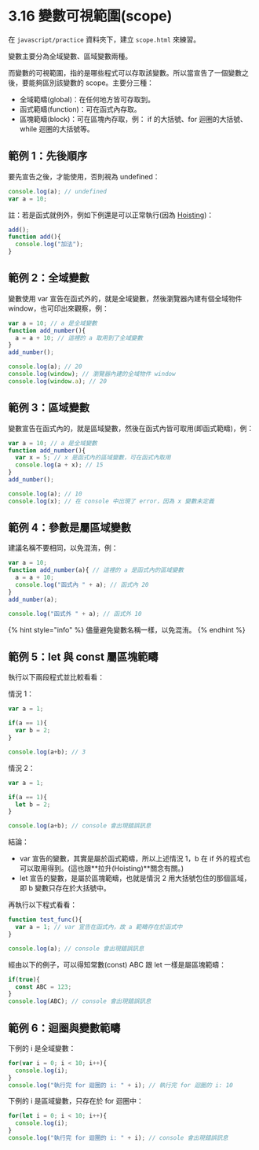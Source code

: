 # 3.16 變數可視範圍(scope)

在 `javascript/practice` 資料夾下，建立 `scope.html` 來練習。

變數主要分為全域變數、區域變數兩種。

而變數的可視範圍，指的是哪些程式可以存取該變數。所以當宣告了一個變數之後，要能夠區別該變數的 scope。主要分三種：

* 全域範疇(global)：在任何地方皆可存取到。
* 函式範疇(function)：可在函式內存取。
* 區塊範疇(block)：可在區塊內存取，例： if 的大括號、for 迴圈的大括號、while 迴圈的大括號等。

## 範例 1：先後順序

要先宣告之後，才能使用，否則視為 undefined：

```javascript
console.log(a); // undefined
var a = 10;
```



註：若是函式就例外，例如下例還是可以正常執行(因為 [Hoisting](https://www.w3schools.com/js/js\_hoisting.asp))：

```javascript
add();
function add(){
  console.log("加法");
}
```



## 範例 2：全域變數

變數使用 var 宣告在函式外的，就是全域變數，然後瀏覽器內建有個全域物件 window，也可印出來觀察，例：

```javascript
var a = 10; // a 是全域變數
function add_number(){
  a = a + 10; // 這裡的 a 取用到了全域變數
}
add_number();

console.log(a); // 20
console.log(window); // 瀏覽器內建的全域物件 window
console.log(window.a); // 20
```



## 範例 3：區域變數

變數宣告在函式內的，就是區域變數，然後在函式內皆可取用(即函式範疇)，例：

```javascript
var a = 10; // a 是全域變數
function add_number(){
  var x = 5; // x 是函式內的區域變數，可在函式內取用
  console.log(a + x); // 15
}
add_number();

console.log(a); // 10
console.log(x); // 在 console 中出現了 error，因為 x 變數未定義
```



## 範例 4：參數是屬區域變數

建議名稱不要相同，以免混洧，例：

```javascript
var a = 10;
function add_number(a){ // 這裡的 a 是函式內的區域變數
  a = a + 10;
  console.log("函式內 " + a); // 函式內 20
}
add_number(a);

console.log("函式外 " + a); // 函式外 10
```

{% hint style="info" %}
儘量避免變數名稱一樣，以免混洧。
{% endhint %}



## 範例 5：let 與 const 屬區塊範疇

執行以下兩段程式並比較看看：

情況 1：

```javascript
var a = 1;

if(a == 1){
  var b = 2;
}

console.log(a+b); // 3
```

情況 2：

```javascript
var a = 1;

if(a == 1){
  let b = 2;
}

console.log(a+b); // console 會出現錯誤訊息
```

結論：

* var 宣告的變數，其實是屬於函式範疇，所以上述情況 1，b 在 if 外的程式也可以取用得到。(這也跟**拉升(Hoisting)**關念有關。)
* let 宣告的變數，是屬於區塊範疇，也就是情況 2 用大括號包住的那個區域，即 b 變數只存在於大括號中。



再執行以下程式看看：

```javascript
function test_func(){
  var a = 1; // var 宣告在函式內，故 a 範疇存在於函式中
}

console.log(a); // console 會出現錯誤訊息
```



經由以下的例子，可以得知常數(const) ABC 跟 let 一樣是屬區塊範疇：

```javascript
if(true){
  const ABC = 123;
}
console.log(ABC); // console 會出現錯誤訊息
```



## 範例 6：迴圈與變數範疇



下例的 i 是全域變數：

```javascript
for(var i = 0; i < 10; i++){
  console.log(i);
}
console.log("執行完 for 迴圈的 i: " + i); // 執行完 for 迴圈的 i: 10
```



下例的 i 是區域變數，只存在於 for 迴圈中：

```javascript
for(let i = 0; i < 10; i++){
  console.log(i);
}
console.log("執行完 for 迴圈的 i: " + i); // console 會出現錯誤訊息
```



